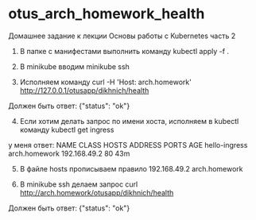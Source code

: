 # otus_arch_homework_health
Домашнее задание к лекции Основы работы с Kubernetes часть 2

1. В папке с манифестами выполнить команду
kubectl apply -f .

2. В minikube вводим 
minikube ssh

3. Исполняем команду 
curl -H 'Host: arch.homework' http://127.0.0.1/otusapp/dikhnich/health

Должен быть ответ:
{"status": "ok"}

4. Если хотим делать запрос по имени хоста, исполняем в kubectl команду
kubectl get ingress

у меня ответ:
NAME            CLASS    HOSTS           ADDRESS        PORTS   AGE
hello-ingress   <none>   arch.homework   192.168.49.2   80      43m

5. В файле hosts прописываем правило
192.168.49.2 arch.homework

6. В minikube ssh делаем запрос
curl http://arch.homework/otusapp/dikhnich/health

Должен быть ответ:
{"status": "ok"}

